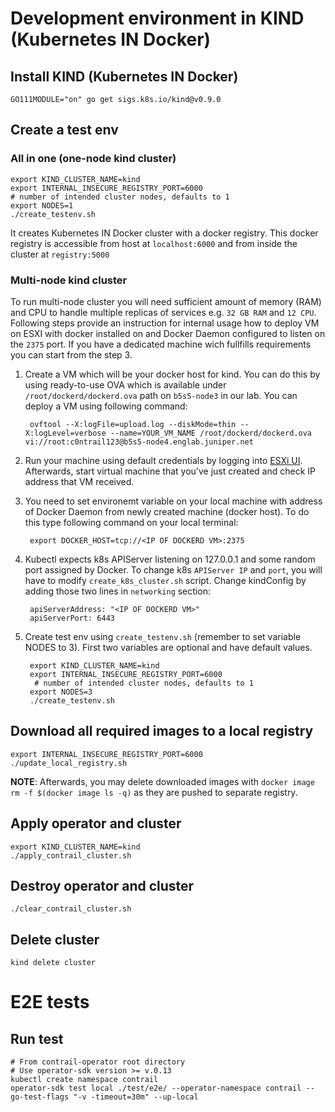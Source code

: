 # Development environment in KIND (Kubernetes IN Docker)

## Install KIND (Kubernetes IN Docker)

    GO111MODULE="on" go get sigs.k8s.io/kind@v0.9.0

## Create a test env

### All in one (one-node kind cluster)
    export KIND_CLUSTER_NAME=kind
    export INTERNAL_INSECURE_REGISTRY_PORT=6000
    # number of intended cluster nodes, defaults to 1
    export NODES=1
    ./create_testenv.sh

It creates Kubernetes IN Docker cluster with a docker registry. This docker registry is accessible from host at `localhost:6000` and from inside the cluster at `registry:5000`

### Multi-node kind cluster

To run multi-node cluster you will need sufficient amount of memory (RAM) and CPU to handle multiple replicas of services e.g. `32 GB RAM` and `12 CPU`. Following steps provide an instruction for internal usage how to deploy VM on ESXI with docker installed on and Docker Daemon configured to listen on the `2375` port. If you have a dedicated machine wich fullfills requirements you can start from the step 3.

1. Create a VM which will be your docker host for kind. You can do this by using ready-to-use OVA which is available under `/root/dockerd/dockerd.ova` path on `b5s5-node3` in our lab. You can deploy a VM using following command:

        ovftool --X:logFile=upload.log --diskMode=thin --X:logLevel=verbose --name=YOUR_VM_NAME /root/dockerd/dockerd.ova  vi://root:c0ntrail123@b5s5-node4.englab.juniper.net
1. Run your machine using default credentials by logging into [ESXi UI](https://b5s5-node4.englab.juniper.net/ui/).
Afterwards, start virtual machine that you've just created and check IP address that VM received.
1. You need to set environemt variable on your local machine with address of Docker Daemon from newly created machine (docker host). To do this type following command on your local terminal:
        
        export DOCKER_HOST=tcp://<IP OF DOCKERD VM>:2375
1. Kubectl expects k8s APIServer listening on 127.0.0.1 and some random port assigned by Docker. To change k8s `APIServer IP` and `port`, you will have to modify `create_k8s_cluster.sh` script. Change kindConfig by adding those two lines in `networking` section:

        apiServerAddress: "<IP OF DOCKERD VM>"
        apiServerPort: 6443
1. Create test env using `create_testenv.sh` (remember to set variable NODES to 3). First two variables are optional and have default values.

        export KIND_CLUSTER_NAME=kind
        export INTERNAL_INSECURE_REGISTRY_PORT=6000
         # number of intended cluster nodes, defaults to 1
        export NODES=3
        ./create_testenv.sh

## Download all required images to a local registry
    export INTERNAL_INSECURE_REGISTRY_PORT=6000
    ./update_local_registry.sh
   **NOTE**: Afterwards, you may delete downloaded images with `docker image rm -f $(docker image ls -q)` as they are pushed to separate registry.

## Apply operator and cluster
    export KIND_CLUSTER_NAME=kind
    ./apply_contrail_cluster.sh

## Destroy operator and cluster

    ./clear_contrail_cluster.sh

## Delete cluster

    kind delete cluster

# E2E tests

## Run test

    # From contrail-operator root directory
    # Use operator-sdk version >= v.0.13
    kubectl create namespace contrail
    operator-sdk test local ./test/e2e/ --operator-namespace contrail --go-test-flags "-v -timeout=30m" --up-local
